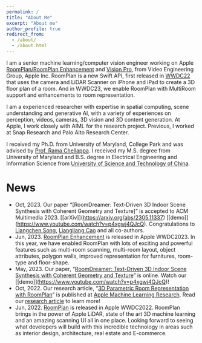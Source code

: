 ```yaml
---
permalink: /
title: "About Me"
excerpt: "About me"
author_profile: true
redirect_from: 
  - /about/
  - /about.html
---
```

I am a senior machine learning/computer vision engineer working on Apple [RoomPlan/RoomPlan Enhancement](https://developer.apple.com/videos/play/wwdc2023/10192/) and [Vision Pro](https://www.apple.com/apple-vision-pro/), from Video Engineering Group, Apple Inc. RoomPlan is a new Swift API, first released in [WWDC22](https://developer.apple.com/augmented-reality/roomplan/) that uses the camera and LiDAR Scanner on iPhone and iPad to create a 3D floor plan of a room. And in WWDC23, we enable RoomPlan with MultiRoom support and enhancements to room representation. 

I am a experienced researcher with expertise in spatial computing, scene understanding and generative AI, with a variety of experiences on perception, videos, cameras, 3D vision and 3D content generation. At Apple, I work closely with AIML for the research project. Previous, I worked at Snap Research and Palo Alto Research Center. 

I received my Ph.D. from University of Maryland, College Park and was advised by [Prof. Rama Chellappa](https://engineering.jhu.edu/faculty/rama-chellappa/). I received my M.S. degree from University of Maryland and B.S. degree in Electrical Engineering and Information Science from [University of Science and Technology of China](http://en.ustc.edu.cn/).

# News
* Oct, 2023. Our paper “[RoomDreamer: Text-Driven 3D Indoor Scene Synthesis with Coherent Geometry and Texture]” is accepted to ACM Multimedia 2023. \[[arXiv]\](https://arxiv.org/abs/2305.11337) \[[demo]\](https://www.youtube.com/watch?v=p4xgwj4QJcQ). Congratulations to [Liangchen Song](https://lsongx.github.io/), [Liangliang Cao](http://llcao.net/) and all co-authors.
* Jun, 2023. [RoomPlan Enhancement](https://developer.apple.com/videos/play/wwdc2023/10192/) is released in Apple WWDC2023. In this year, we have enabled RoomPlan with lots of exciting and powerful features such as multi-room scanning, multi-room layout, object attributes, polygon walls, improved representation for furnitures, room-type and floor-shape.
* May, 2023. Our paper, “[RoomDreamer: Text-Driven 3D Indoor Scene Synthesis with Coherent Geometry and Texture](https://machinelearning.apple.com/research/roomdreamer)” is online. Watch our \[[demo]\](https://www.youtube.com/watch?v=p4xgwj4QJcQ)!
* Oct, 2022. Our research article, “[3D Parametric Room Representation with RoomPlan](https://machinelearning.apple.com/research/roomplan)” is published at [Apple Machine Learning Research](https://machinelearning.apple.com/). Read our [research article](https://machinelearning.apple.com/research/roomplan) to learn more!
* Jun, 2022. [RoomPlan](https://developer.apple.com/videos/play/wwdc2022/10127/) is released in Apple WWDC2022. RoomPlan brings in the power of Apple LiDAR, state of the art 3D machine learning and an amazing scanning UI all in one place. Looking forward to seeing what developers will build with this incredible technology in areas such as interior design, architecture, real estate and E-commerce. 